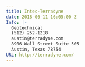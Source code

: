```yaml
---
title: Intec-Terradyne
date: 2018-06-11 16:05:00 Z
Info: |-
  Geotechnical
  (512) 252-1218
  austin@terradyne.com
  8906 Wall Street Suite 505
  Austin, Texas 78754
URL: http://terradyne.com/
---
```


